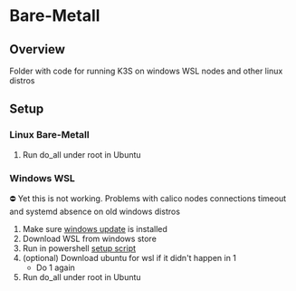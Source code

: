 # Bare-Metall

## Overview

Folder with code for running K3S on windows WSL nodes and other linux distros

## Setup

### Linux Bare-Metall

1. Run do_all under root in Ubuntu

### Windows WSL

:no_entry: Yet this is not working. Problems with calico nodes connections timeout and systemd absence on old windows distros

1. Make sure [windows update](https://www.catalog.update.microsoft.com/Search.aspx?q=KB5020030) is installed
2. Download WSL from windows store
3. Run in powershell [setup script](./setup.ps1)
4. (optional) Download ubuntu for wsl if it didn't happen in 1
    - Do 1 again
5. Run do_all under root in Ubuntu
